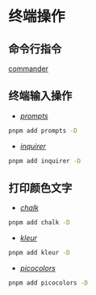 # 终端操作

## 命令行指令

[commander](https://github.com/tj/commander.js)

## 终端输入操作

- [*prompts*](https://www.npmjs.com/package/prompts)

```sh
pnpm add prompts -D
```

- [*inquirer*](https://www.npmjs.com/package/inquirer)

```sh
pnpm add inquirer -D
```

## 打印颜色文字

- [*chalk*](https://www.npmjs.com/package/chalk)

```sh
pnpm add chalk -D
```

- [*kleur*](https://www.npmjs.com/package/kleur)

```sh
pnpm add kleur -D
```

- [*picocolors*](https://www.npmjs.com/package/picocolors)

```sh
pnpm add picocolors -D
```
